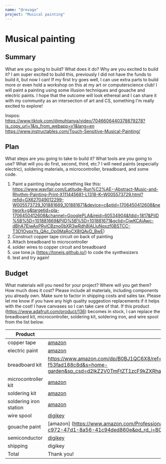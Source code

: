 ```yaml
---
name: "@revaga"
project: "Musical painting"
---
```


# Musical painting

## Summary

What are you going to build? What does it do? Why are you excited to build it?
I am super excited to build this, previously I did not have the funds to build it, but now I can! If my first try goes well, I can use extra parts to build more or even hold a workshop on this at my art or computerscience club!
I will paint a painting using some illusion techniques and gouache and electric paints. I hope that the outcome will look ethereal and I can share it with my community as an intersection of art and CS, something I'm really excited to explore!

Inspos: https://www.tiktok.com/@muhtanya/video/7046606440378879278?is_copy_url=1&is_from_webapp=v1&lang=en
https://www.instructables.com/Touch-Sensitive-Musical-Painting/

## Plan

What steps are you going to take to build it? What tools are you going to use? What will you do first, second, third, etc.?
I will need paints (especially electric), soldering materials, a microcontroller, breadboard, and some code.
1. Paint a painting (maybe something like this: https://www.wayfair.com/Latitude-Run%C2%AE--Abstract-Music-and-Rhythm-Painting-Print-X111445681-L1318-K~W005573729.html?refid=GX627049012299-W005573729_101881669_101881671&device=c&ptid=1706450412608&network=g&targetid=pla-1706450412608&channel=GooglePLA&ireid=60534904&fdid=1817&PiID%5B%5D=101881669&PiID%5B%5D=101881671&gclid=CjwKCAiAwc-dBhA7EiwAxPRylCBzno0bXR3wRdh8IALluNqxzf0BSTCC-T3D1OypxYs_QAc_Op0MaRoCX8IQAvD_BwE)
2. Construct copper tape circuit on back of painting
3. Attach breadboard to microcontroller
4. solder wires to copper circuit and breadboard
5. use tone.js (https://tonejs.github.io/) to code the synthesizers
6. test and try again!


## Budget

What materials will you need for your project? Where will you get them? How much does it cost? Please include all materials, including components you already own. Make sure to factor in shipping costs and sales tax.
Please let me know if you have any high quality suggestion replacements if it helps with the cost! I have canvases so I can take care of that. 
If this product (https://www.adafruit.com/product/136) becomes in stock, I can replace the breadboard kit, microcontroller, soldering kit, soldering iron, and wire spool from the list below.

| Product         | Supplier/Link                         | Cost   |
| --------------- | ------------------------------------- | ------ |
|copper tape | [amazon](https://www.amazon.com/Double-Sided-Conductive-Shielding-Repellent-Electrical/dp/B07R13J1GC/ref=pd_lpo_3?pd_rd_w=UJEGq&content-id=amzn1.sym.116f529c-aa4d-4763-b2b6-4d614ec7dc00&pf_rd_p=116f529c-aa4d-4763-b2b6-4d614ec7dc00&pf_rd_r=THT54S8QXSNCM2GD0N9Q&pd_rd_wg=oVMBY&pd_rd_r=29467d73-2b77-488b-b5ad-fe18cde08512&pd_rd_i=B07R13J1GC&th=1) | $10.98|
|electric paint| [amazon](https://www.amazon.com/Bare-Conductive-Electric-Paint-Combo/dp/B01IO31AS0/ref=cm_cr_arp_d_pl_foot_top?ie=UTF8) | $34.55 |
|breadboard kit| https://www.amazon.com/dp/B0BJ1QC6X8/ref=sspa_dk_detail_7?pd_rd_i=B0BJ1QC6X8&pd_rd_w=aBrCi&content-id=amzn1.sym.46bad5f6-1f0a-4167-9a8b-c8a82fa48a54&pf_rd_p=46bad5f6-1f0a-4167-9a8b-c8a82fa48a54&pf_rd_r=T4SRE7K7WDY0B69K5TR7&pd_rd_wg=oH2Du&pd_rd_r=9483d9b4-ba81-4917-96e8-f53fad188c8d&s=home-garden&sp_csd=d2lkZ2V0TmFtZT1zcF9kZXRhaWw&spLa=ZW5jcnlwdGVkUXVhbGlmaWVyPUEyTUIxT0FZQzZPM0NBJmVuY3J5cHRlZElkPUEwNjk5MTY1WkFJT0ZRSEZBSTBFJmVuY3J5cHRlZEFkSWQ9QTA0NjE4NDcxQUpZMEE2U0pMUERQJndpZGdldE5hbWU9c3BfZGV0YWlsJmFjdGlvbj1jbGlja1JlZGlyZWN0JmRvTm90TG9nQ2xpY2s9dHJ1ZQ&th=1| $29.95 |
|microcontroller kit| [amazon](https://www.amazon.com/Ingcool-Pico-Starter-Kit-High-Performance/dp/B08YYNDMYM/ref=sr_1_11?keywords=microcontroller%2Bkit&qid=1673034785&refinements=p_36%3A1253503011&rnid=386442011&s=electronics&sprefix=microcontroller%2Celectronics%2C139&sr=1-11&th=1)  | $16.99 |
|soldering kit| [amazon](https://www.amazon.com/dp/B07Q2B4ZY9/ref=sspa_dk_detail_0?psc=1&pd_rd_i=B07Q2B4ZY9&pd_rd_w=9sZmN&content-id=amzn1.sym.bff6e147-54ad-4be3-b4ea-ec19ea6167f7&pf_rd_p=bff6e147-54ad-4be3-b4ea-ec19ea6167f7&pf_rd_r=NES337Q3MAVR4BF0W7EJ&pd_rd_wg=pFMlm&pd_rd_r=65350661-fe30-416e-a2e8-9e50f3bc9e5e&s=industrial&sp_csd=d2lkZ2V0TmFtZT1zcF9kZXRhaWwy&spLa=ZW5jcnlwdGVkUXVhbGlmaWVyPUEyQlpBT0RWU0RMMEZaJmVuY3J5cHRlZElkPUEwMzQ5MjU1TVlJV1UwNTdSR0RVJmVuY3J5cHRlZEFkSWQ9QTAyMzIwNzQzVjdDT1RRUUxXMVZLJndpZGdldE5hbWU9c3BfZGV0YWlsMiZhY3Rpb249Y2xpY2tSZWRpcmVjdCZkb05vdExvZ0NsaWNrPXRydWU=) | $27.99 |
|soldering iron station | [amazon](https://www.amazon.com/dp/B01DGZFSNE/?tag=thewire06-20&linkCode=xm2&ascsubtag=AwEAAAAAAAAAAhF6&th=1) | $54.75 |
|wire spool| [digikey](https://www.digikey.com/en/products/detail/adafruit-industries-llc/1311/6198255?utm_adgroup=Cables%2C%20Wires%20-%20Single%20Conductors&utm_source=google&utm_medium=cpc&utm_campaign=Shopping_Product_Kits&utm_term=&utm_content=Cables%2C%20Wires%20-%20Single%20Conductors&gclid=CjwKCAiAqt-dBhBcEiwATw-ggDnTn1UNJKYd1jqYh7nOr7QlsGdiBGuAJJh-lrUb2UXA9cCZqNOV3hoCgHIQAvD_BwE)| $15.95 |
|gouache paint | [amazon] (https://www.amazon.com/Professional-Painting-Supplies-Moisturized-Beginner/dp/B09KV5BRTR/ref=pd_lpo_2?pd_rd_w=onvyO&content-id=amzn1.sym.116f529c-aa4d-4763-b2b6-4d614ec7dc00&pf_rd_p=116f529c-aa4d-4763-b2b6-4d614ec7dc00&pf_rd_r=Q24TQ3X0RTRJRN75FAVT&pd_rd_wg=ciz06&pd_rd_r=c39d52c4-c972-47d1-8a56-41c94ded860e&pd_rd_i=B09KV5BRTR&psc=1)| $42.99|
|semiconductor| [digikey](https://www.digikey.com/en/products/detail/cypress-semiconductor-corp/CY8C22345-24PVXA/2383200?utm_adgroup=Integrated%20Circuits%20%28ics%29&utm_source=google&utm_medium=cpc&utm_campaign=Shopping_Supplier_Cypress&utm_term=&utm_content=Integrated%20Circuits%20%28ics%29&gclid=CjwKCAiAqt-dBhBcEiwATw-ggCfYft_QNAyEReu6TMIRDdZk0hjD3CYeq7xUv25yhZOWrDELS-3jXRoCgIYQAvD_BwE)|$9.58|
|shipping| digikey| $6.19 |
| Total| Thank you! | $234.51 |
